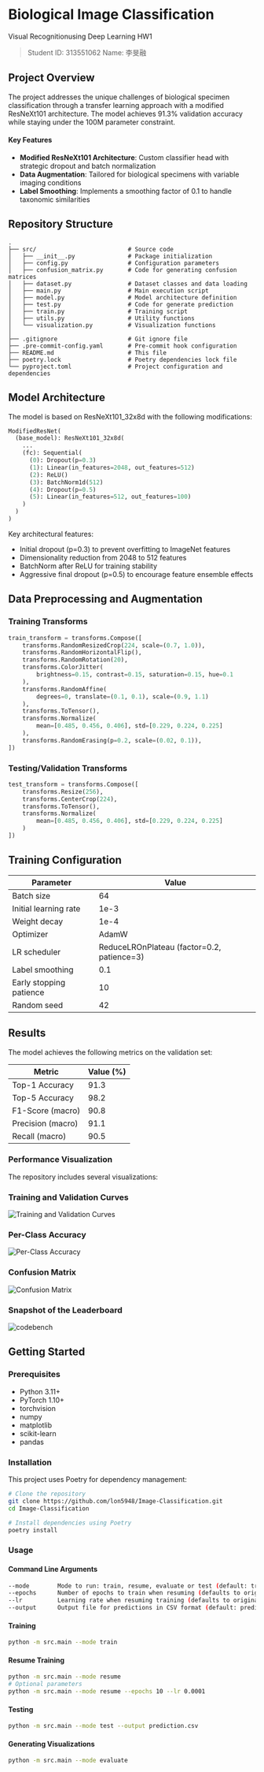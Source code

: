 # Biological Image Classification
Visual Recognitionusing Deep Learning HW1
> Student ID: 313551062
> Name: 李旻融

## Project Overview

The project addresses the unique challenges of biological specimen classification through a transfer learning approach with a modified ResNeXt101 architecture. The model achieves 91.3% validation accuracy while staying under the 100M parameter constraint.

#### Key Features

- **Modified ResNeXt101 Architecture**: Custom classifier head with strategic dropout and batch normalization
- **Data Augmentation**: Tailored for biological specimens with variable imaging conditions
- **Label Smoothing**: Implements a smoothing factor of 0.1 to handle taxonomic similarities

## Repository Structure

```
.
├── src/                          # Source code
│   ├── __init__.py               # Package initialization
│   ├── config.py                 # Configuration parameters
│   ├── confusion_matrix.py       # Code for generating confusion matrices
│   ├── dataset.py                # Dataset classes and data loading
│   ├── main.py                   # Main execution script
│   ├── model.py                  # Model architecture definition
│   ├── test.py                   # Code for generate prediction
│   ├── train.py                  # Training script
│   ├── utils.py                  # Utility functions
│   └── visualization.py          # Visualization functions
│
├── .gitignore                    # Git ignore file
├── .pre-commit-config.yaml       # Pre-commit hook configuration
├── README.md                     # This file
├── poetry.lock                   # Poetry dependencies lock file
└── pyproject.toml                # Project configuration and dependencies
```

## Model Architecture

The model is based on ResNeXt101_32x8d with the following modifications:

```python
ModifiedResNet(
  (base_model): ResNeXt101_32x8d(
    ...
    (fc): Sequential(
      (0): Dropout(p=0.3)
      (1): Linear(in_features=2048, out_features=512)
      (2): ReLU()
      (3): BatchNorm1d(512)
      (4): Dropout(p=0.5)
      (5): Linear(in_features=512, out_features=100)
    )
  )
)
```

Key architectural features:
- Initial dropout (p=0.3) to prevent overfitting to ImageNet features
- Dimensionality reduction from 2048 to 512 features
- BatchNorm after ReLU for training stability
- Aggressive final dropout (p=0.5) to encourage feature ensemble effects

## Data Preprocessing and Augmentation

### Training Transforms

```python
train_transform = transforms.Compose([
    transforms.RandomResizedCrop(224, scale=(0.7, 1.0)),
    transforms.RandomHorizontalFlip(),
    transforms.RandomRotation(20),
    transforms.ColorJitter(
        brightness=0.15, contrast=0.15, saturation=0.15, hue=0.1
    ),
    transforms.RandomAffine(
        degrees=0, translate=(0.1, 0.1), scale=(0.9, 1.1)
    ),
    transforms.ToTensor(),
    transforms.Normalize(
        mean=[0.485, 0.456, 0.406], std=[0.229, 0.224, 0.225]
    ),
    transforms.RandomErasing(p=0.2, scale=(0.02, 0.1)),
])
```

### Testing/Validation Transforms

```python
test_transform = transforms.Compose([
    transforms.Resize(256),
    transforms.CenterCrop(224),
    transforms.ToTensor(),
    transforms.Normalize(
        mean=[0.485, 0.456, 0.406], std=[0.229, 0.224, 0.225]
    )
])
```

## Training Configuration

| Parameter | Value |
|-----------|-------|
| Batch size | 64 |
| Initial learning rate | 1e-3 |
| Weight decay | 1e-4 |
| Optimizer | AdamW |
| LR scheduler | ReduceLROnPlateau (factor=0.2, patience=3) |
| Label smoothing | 0.1 |
| Early stopping patience | 10 |
| Random seed | 42 |

## Results

The model achieves the following metrics on the validation set:

| Metric | Value (%) |
|--------|-----------|
| Top-1 Accuracy | 91.3 |
| Top-5 Accuracy | 98.2 |
| F1-Score (macro) | 90.8 |
| Precision (macro) | 91.1 |
| Recall (macro) | 90.5 |

### Performance Visualization

The repository includes several visualizations:

### Training and Validation Curves
![Training and Validation Curves](outputs/training_curves.png)

### Per-Class Accuracy
![Per-Class Accuracy](outputs/class_accuracies.png)

### Confusion Matrix
![Confusion Matrix](outputs/confusion_matrix.png)

### Snapshot of the Leaderboard
![codebench](outputs/snapshot.png)

## Getting Started

### Prerequisites

- Python 3.11+
- PyTorch 1.10+
- torchvision
- numpy
- matplotlib
- scikit-learn
- pandas

### Installation

This project uses Poetry for dependency management:

```bash
# Clone the repository
git clone https://github.com/lon5948/Image-Classification.git
cd Image-Classification

# Install dependencies using Poetry
poetry install
```

### Usage

#### Command Line Arguments
```bash
--mode        Mode to run: train, resume, evaluate or test (default: train)
--epochs      Number of epochs to train when resuming (defaults to original setting)
--lr          Learning rate when resuming training (defaults to original setting)
--output      Output file for predictions in CSV format (default: prediction.csv)
```

#### Training

```bash
python -m src.main --mode train
```

#### Resume Training

```bash
python -m src.main --mode resume
# Optional parameters
python -m src.main --mode resume --epochs 10 --lr 0.0001
```

#### Testing

```bash
python -m src.main --mode test --output prediction.csv
```

#### Generating Visualizations

```bash
python -m src.main --mode evaluate
```

